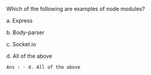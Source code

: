 Which of the following are examples of node modules?

a. Express

b. Body-parser

c. Socket.io

d. All of the above

`Ans : - d. All of the above`